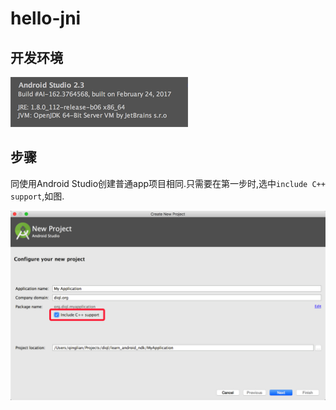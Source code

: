 # hello-jni

## 开发环境

![](about/img/dev_tools.png)

## 步骤

同使用Android Studio创建普通app项目相同.只需要在第一步时,选中`include C++ support`,如图.

![](about/img/ic_step_1.png)